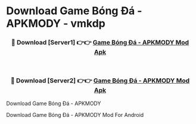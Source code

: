 # Download Game Bóng Đá - APKMODY - vmkdp


<div align="center">
<h3>🔴 Download [Server1] 👉👉 <a href="https://apk-comot.site?title=Game_Bóng_Đá_-_APKMODY">Game Bóng Đá - APKMODY Mod Apk</a></h3><br>
<h3>🔴 Download [Server2] 👉👉 <a href="https://apk-comot.site?title=Game_Bóng_Đá_-_APKMODY">Game Bóng Đá - APKMODY Mod Apk</a></h3>
</div>



Download Game Bóng Đá - APKMODY 

Download Game Bóng Đá - APKMODY Mod For Android